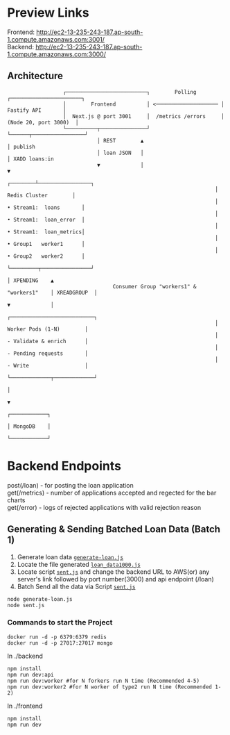 # Preview Links
Frontend: http://ec2-13-235-243-187.ap-south-1.compute.amazonaws.com:3001/  
Backend: http://ec2-13-235-243-187.ap-south-1.compute.amazonaws.com:3000/   







## Architecture

```
                  ┌──────────────────────────┐        Polling        ┌───────────────────────┐
                  │        Frontend          │ <──────────────────── │      Fastify API       │
                  │  Next.js @ port 3001     │  /metrics /errors     │  (Node 20, port 3000)  │
                  └──────────┬───────────────┘                       └──────┬─────────────────┘
                             │ REST        ▲                                │ publish
                             │ loan JSON   │                                │ XADD loans:in
                             ▼             │                                ▼
                                                                   ┌────────┴─────────────────┐
                                                                   │     Redis Cluster        │
                                                                   │  • Stream1:  loans       │
                                                                   │  • Stream1:  loan_error  │
                                                                   │  • Stream1:  loan_metrics│
                                                                   │  • Group1   worker1      │
                                                                   │  • Group2   worker2      │
                                                                   └─────────┬────────────────┘
                                                                             │ XPENDING    ▲
                                  Consumer Group "workers1" &  "workers1"    │ XREADGROUP  │
                                                                             ▼             │
                                                                   ┌───────────────────────────┐
                                                                   │  Worker Pods (1‑N)        │
                                                                   │  - Validate & enrich      │
                                                                   │  - Pending requests       │
                                                                   │  - Write                  │
                                                                   └─────────────┬─────────────┘
                                                                                 │         
                                                                                 ▼         
                                                                           ┌────────────┐ 
                                                                           │ MongoDB    │ 
                                                                           └────────────┘ 
```

# Backend Endpoints
post(/loan) - for posting the loan application  
get(/metrics) - number of applications accepted and regected for the bar charts  
get(/error) - logs of rejected applications with valid rejection reason  



## Generating & Sending Batched Loan Data (Batch 1)
 1.  Generate loan data [`generate-loan.js`](./backend/generate-loans.js)
 2.  Locate the file generated [`loan_data1000.js`](./backend/loan_data1000.js)
 3.  Locate script [`sent.js`](./backend/sent.js) and change the backend URL to AWS(or) any server's link followed by port number(3000) and api endpoint (/loan)
 4.  Batch Send all the data via Script [`sent.js`](./backend/sent.js)
```
node generate-loan.js
node sent.js

```





### Commands to start the Project

```
docker run -d -p 6379:6379 redis  
docker run -d -p 27017:27017 mongo
```

In ./backend
```
npm install
npm run dev:api
npm run dev:worker #for N forkers run N time (Recommended 4-5)
npm run dev:worker2 #for N worker of type2 run N time (Recommended 1-2)
```



In ./frontend
```
npm install
npm run dev
```
